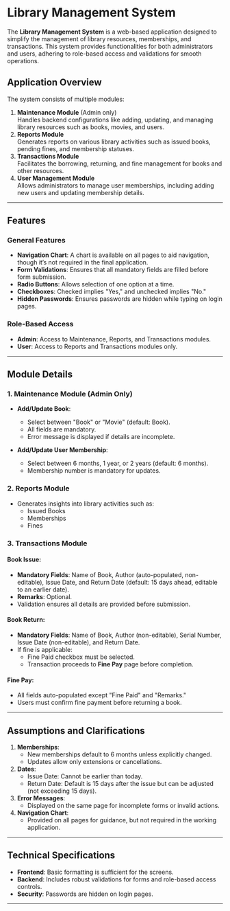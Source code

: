 

# Library Management System

The **Library Management System** is a web-based application designed to simplify the management of library resources, memberships, and transactions. This system provides functionalities for both administrators and users, adhering to role-based access and validations for smooth operations.

## Application Overview

The system consists of multiple modules:
1. **Maintenance Module** (Admin only)  
   Handles backend configurations like adding, updating, and managing library resources such as books, movies, and users.
2. **Reports Module**  
   Generates reports on various library activities such as issued books, pending fines, and membership statuses.
3. **Transactions Module**  
   Facilitates the borrowing, returning, and fine management for books and other resources.
4. **User Management Module**  
   Allows administrators to manage user memberships, including adding new users and updating membership details.

---

## Features

### General Features
- **Navigation Chart**: A chart is available on all pages to aid navigation, though it’s not required in the final application. 
- **Form Validations**: Ensures that all mandatory fields are filled before form submission.
- **Radio Buttons**: Allows selection of one option at a time.
- **Checkboxes**: Checked implies "Yes," and unchecked implies "No."
- **Hidden Passwords**: Ensures passwords are hidden while typing on login pages.

### Role-Based Access
- **Admin**: Access to Maintenance, Reports, and Transactions modules.  
- **User**: Access to Reports and Transactions modules only.  

---

## Module Details

### 1. **Maintenance Module** (Admin Only)
- **Add/Update Book**:  
  - Select between "Book" or "Movie" (default: Book).  
  - All fields are mandatory.  
  - Error message is displayed if details are incomplete.

- **Add/Update User Membership**:  
  - Select between 6 months, 1 year, or 2 years (default: 6 months).  
  - Membership number is mandatory for updates.

### 2. **Reports Module**
- Generates insights into library activities such as:
  - Issued Books
  - Memberships
  - Fines

### 3. **Transactions Module**
#### Book Issue:
- **Mandatory Fields**: Name of Book, Author (auto-populated, non-editable), Issue Date, and Return Date (default: 15 days ahead, editable to an earlier date).  
- **Remarks**: Optional.  
- Validation ensures all details are provided before submission.

#### Book Return:
- **Mandatory Fields**: Name of Book, Author (non-editable), Serial Number, Issue Date (non-editable), and Return Date.  
- If fine is applicable:
  - Fine Paid checkbox must be selected.
  - Transaction proceeds to **Fine Pay** page before completion.

#### Fine Pay:
- All fields auto-populated except "Fine Paid" and "Remarks."  
- Users must confirm fine payment before returning a book.  

---

## Assumptions and Clarifications
1. **Memberships**:
   - New memberships default to 6 months unless explicitly changed.  
   - Updates allow only extensions or cancellations.  
2. **Dates**:
   - Issue Date: Cannot be earlier than today.  
   - Return Date: Default is 15 days after the issue but can be adjusted (not exceeding 15 days).  
3. **Error Messages**:
   - Displayed on the same page for incomplete forms or invalid actions.
4. **Navigation Chart**:
   - Provided on all pages for guidance, but not required in the working application.

---

## Technical Specifications
- **Frontend**: Basic formatting is sufficient for the screens.
- **Backend**: Includes robust validations for forms and role-based access controls.
- **Security**: Passwords are hidden on login pages.

---
